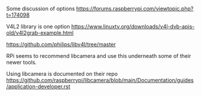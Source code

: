 Some discussion of options <https://forums.raspberrypi.com/viewtopic.php?t=174098>

V4L2 library is one option <https://www.linuxtv.org/downloads/v4l-dvb-apis-old/v4l2grab-example.html>

<https://github.com/philips/libv4l/tree/master>

RPi seems to recommend libcamera and use this underneath some of their newer tools.

Using libcamera is documented on their repo <https://github.com/raspberrypi/libcamera/blob/main/Documentation/guides/application-developer.rst>